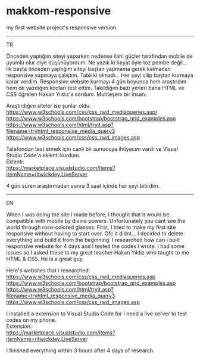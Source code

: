 # makkom-responsive
my first website project's responsive version
_________________________

TR

Önceden yaptığım siteyi yaparken nedense ilahi güçler tarafından mobile de uyumlu olur diye düşünüyordum. 
Ne yazık ki hayat öyle toz pembe değil...
İlk başta önceden yaptığım siteyi baştan yapmama gerek kalmadan responsive yapmaya çalıştım.
Tabii ki olmadı...
Her şeyi silip baştan kurmaya karar verdim.
Responsive website kurmayı 4 gün boyunca hem araştırdım hem de yazdığım kodları test ettim. 
Takıldığım bazı yerleri bana HTML ve CSS öğreten Hakan Yıldız'a sordum. Muhteşem bir insan.

Araştırdığım siteler ise şunlar oldu: <br>
https://www.w3schools.com/css/css_rwd_mediaqueries.asp/<br>
https://www.w3schools.com/bootstrap/bootstrap_grid_examples.asp<br>
https://www.w3schools.com/html/tryit.asp?filename=tryhtml_responsive_media_query3<br>
https://www.w3schools.com/css/css_rwd_images.asp

Telefondan test etmek için canlı bir sunucuya ihtiyacım vardı ve Visual Studio Code'a eklenti kurdum.
<br>Eklenti:<br>
https://marketplace.visualstudio.com/items?itemName=ritwickdey.LiveServer

4 gün süren araştırmadan sonra 3 saat içinde her şeyi bitirdim.

_________________________
EN

When I was doing the site I made before, I thought that it would be compatible with mobile by divine powers.
Unfortunately you cant see the world through rose-colored glasses.
First, I tried to make my first site responsive without having to start over.
Ofc it didnt...
I decided to delete everything and build it from the beginning. 
I researched how can i built responsive website for 4 days and I tested the codes I wrote.
I had some issues so I asked these to my great teacher Hakan Yıldız who taught to me HTML & CSS. He is a great guy.

Here's websites that i researched:<br>
https://www.w3schools.com/css/css_rwd_mediaqueries.asp<br>
https://www.w3schools.com/bootstrap/bootstrap_grid_examples.asp<br>
https://www.w3schools.com/html/tryit.asp?filename=tryhtml_responsive_media_query3<br>
https://www.w3schools.com/css/css_rwd_images.asp

I installed a extension to Visual Studio Code for I need a live server to test codes on my phone.
<br>Extension:<br>
https://marketplace.visualstudio.com/items?itemName=ritwickdey.LiveServer

I finished everything within 3 hours after 4 days of research.
